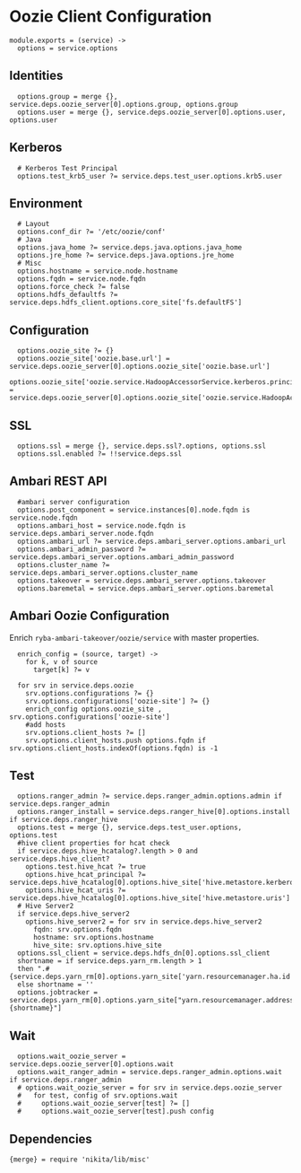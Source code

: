 
# Oozie Client Configuration

    module.exports = (service) ->
      options = service.options

## Identities

      options.group = merge {}, service.deps.oozie_server[0].options.group, options.group
      options.user = merge {}, service.deps.oozie_server[0].options.user, options.user

## Kerberos

      # Kerberos Test Principal
      options.test_krb5_user ?= service.deps.test_user.options.krb5.user

## Environment

      # Layout
      options.conf_dir ?= '/etc/oozie/conf'
      # Java
      options.java_home ?= service.deps.java.options.java_home
      options.jre_home ?= service.deps.java.options.jre_home
      # Misc
      options.hostname = service.node.hostname
      options.fqdn = service.node.fqdn
      options.force_check ?= false
      options.hdfs_defaultfs ?= service.deps.hdfs_client.options.core_site['fs.defaultFS']

## Configuration

      options.oozie_site ?= {}
      options.oozie_site['oozie.base.url'] = service.deps.oozie_server[0].options.oozie_site['oozie.base.url']
      options.oozie_site['oozie.service.HadoopAccessorService.kerberos.principal'] = service.deps.oozie_server[0].options.oozie_site['oozie.service.HadoopAccessorService.kerberos.principal']

## SSL

      options.ssl = merge {}, service.deps.ssl?.options, options.ssl
      options.ssl.enabled ?= !!service.deps.ssl

## Ambari REST API

      #ambari server configuration
      options.post_component = service.instances[0].node.fqdn is service.node.fqdn
      options.ambari_host = service.node.fqdn is service.deps.ambari_server.node.fqdn
      options.ambari_url ?= service.deps.ambari_server.options.ambari_url
      options.ambari_admin_password ?= service.deps.ambari_server.options.ambari_admin_password
      options.cluster_name ?= service.deps.ambari_server.options.cluster_name
      options.takeover = service.deps.ambari_server.options.takeover
      options.baremetal = service.deps.ambari_server.options.baremetal

## Ambari Oozie Configuration
Enrich `ryba-ambari-takeover/oozie/service` with master properties.
  
      enrich_config = (source, target) ->
        for k, v of source
          target[k] ?= v
      
      for srv in service.deps.oozie
        srv.options.configurations ?= {}
        srv.options.configurations['oozie-site'] ?= {}
        enrich_config options.oozie_site , srv.options.configurations['oozie-site']
        #add hosts
        srv.options.client_hosts ?= []
        srv.options.client_hosts.push options.fqdn if srv.options.client_hosts.indexOf(options.fqdn) is -1

## Test

      options.ranger_admin ?= service.deps.ranger_admin.options.admin if service.deps.ranger_admin
      options.ranger_install = service.deps.ranger_hive[0].options.install if service.deps.ranger_hive
      options.test = merge {}, service.deps.test_user.options, options.test
      #hive client properties for hcat check
      if service.deps.hive_hcatalog?.length > 0 and service.deps.hive_client?
        options.test.hive_hcat ?= true
        options.hive_hcat_principal ?= service.deps.hive_hcatalog[0].options.hive_site['hive.metastore.kerberos.principal']
        options.hive_hcat_uris ?= service.deps.hive_hcatalog[0].options.hive_site['hive.metastore.uris']
      # Hive Server2
      if service.deps.hive_server2
        options.hive_server2 = for srv in service.deps.hive_server2
          fqdn: srv.options.fqdn
          hostname: srv.options.hostname
          hive_site: srv.options.hive_site
      options.ssl_client = service.deps.hdfs_dn[0].options.ssl_client
      shortname = if service.deps.yarn_rm.length > 1
      then ".#{service.deps.yarn_rm[0].options.yarn_site['yarn.resourcemanager.ha.id']}"
      else shortname = ''
      options.jobtracker = service.deps.yarn_rm[0].options.yarn_site["yarn.resourcemanager.address#{shortname}"]

## Wait

      options.wait_oozie_server = service.deps.oozie_server[0].options.wait
      options.wait_ranger_admin = service.deps.ranger_admin.options.wait if service.deps.ranger_admin
      # options.wait_oozie_server = for srv in service.deps.oozie_server
      #   for test, config of srv.options.wait
      #     options.wait_oozie_server[test] ?= []
      #     options.wait_oozie_server[test].push config

## Dependencies

    {merge} = require 'nikita/lib/misc'
